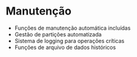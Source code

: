# Manutenção

- Funções de manutenção automática incluídas
- Gestão de partições automatizada
- Sistema de logging para operações críticas
- Funções de arquivo de dados históricos